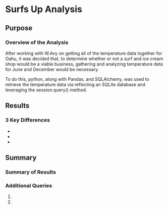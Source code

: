 <h1>Surfs Up Analysis</h1>

<h2>Purpose</h2>

<h3>Overview of the Analysis</h3>
<p>
  After working with W.Avy on getting all of the temperature data together for Oahu, it was decided that, to determine whether or not a surf and ice cream shop would be a viable business, gathering and analyzing temperature data for June and December would be necessary.
</p>
<p>
  To do this, python, along with Pandas, and SQLAlchemy, was used to retrieve the temperature data via reflecting an SQLite database and leveraging the session.query() method.
</p>
<h2>Results</h2>

<h3>3 Key Differences</h3>
<p align='center'>

</p>
<p align='center'>

</p>
<ul>
<li></li>
<li></li>
<li></li>
</ul>

<h2>Summary</h2>

<h3>Summary of Results</h3>

<h3>Additional Queries</h3>
<ol>
  <li></li>
  <li></li>
</ol>
